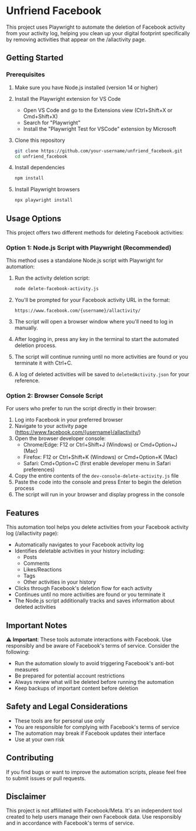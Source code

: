 # Unfriend Facebook

This project uses Playwright to automate the deletion of Facebook activity from your activity log, helping you clean up your digital footprint specifically by removing activities that appear on the /allactivity page.

## Getting Started

### Prerequisites

1. Make sure you have Node.js installed (version 14 or higher)

2. Install the Playwright extension for VS Code

   - Open VS Code and go to the Extensions view (Ctrl+Shift+X or Cmd+Shift+X)
   - Search for "Playwright"
   - Install the "Playwright Test for VSCode" extension by Microsoft

3. Clone this repository

   ```bash
   git clone https://github.com/your-username/unfriend_facebook.git
   cd unfriend_facebook
   ```

4. Install dependencies

   ```bash
   npm install
   ```

5. Install Playwright browsers

   ```bash
   npx playwright install
   ```

## Usage Options

This project offers two different methods for deleting Facebook activities:

### Option 1: Node.js Script with Playwright (Recommended)

This method uses a standalone Node.js script with Playwright for automation:

1. Run the activity deletion script:

   ```bash
   node delete-facebook-activity.js
   ```

2. You'll be prompted for your Facebook activity URL in the format:

   ```
   https://www.facebook.com/{username}/allactivity/
   ```

3. The script will open a browser window where you'll need to log in manually.

4. After logging in, press any key in the terminal to start the automated deletion process.

5. The script will continue running until no more activities are found or you terminate it with Ctrl+C.

6. A log of deleted activities will be saved to `deletedActivity.json` for your reference.

### Option 2: Browser Console Script

For users who prefer to run the script directly in their browser:

1. Log into Facebook in your preferred browser
2. Navigate to your activity page (https://www.facebook.com/{username}/allactivity/)
3. Open the browser developer console:
   - Chrome/Edge: F12 or Ctrl+Shift+J (Windows) or Cmd+Option+J (Mac)
   - Firefox: F12 or Ctrl+Shift+K (Windows) or Cmd+Option+K (Mac)
   - Safari: Cmd+Option+C (first enable developer menu in Safari preferences)
4. Copy the entire contents of the `dev-console-delete-activity.js` file
5. Paste the code into the console and press Enter to begin the deletion process
6. The script will run in your browser and display progress in the console

## Features

This automation tool helps you delete activities from your Facebook activity log (/allactivity page):

- Automatically navigates to your Facebook activity log
- Identifies deletable activities in your history including:
  - Posts
  - Comments
  - Likes/Reactions
  - Tags
  - Other activities in your history
- Clicks through Facebook's deletion flow for each activity
- Continues until no more activities are found or you terminate it
- The Node.js script additionally tracks and saves information about deleted activities

## Important Notes

⚠️ **Important**: These tools automate interactions with Facebook. Use responsibly and be aware of Facebook's terms of service. Consider the following:

- Run the automation slowly to avoid triggering Facebook's anti-bot measures
- Be prepared for potential account restrictions
- Always review what will be deleted before running the automation
- Keep backups of important content before deletion

## Safety and Legal Considerations

- These tools are for personal use only
- You are responsible for complying with Facebook's terms of service
- The automation may break if Facebook updates their interface
- Use at your own risk

## Contributing

If you find bugs or want to improve the automation scripts, please feel free to submit issues or pull requests.

## Disclaimer

This project is not affiliated with Facebook/Meta. It's an independent tool created to help users manage their own Facebook data. Use responsibly and in accordance with Facebook's terms of service.

